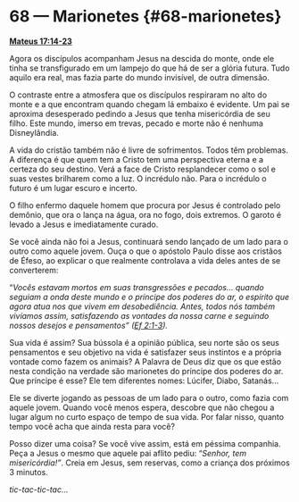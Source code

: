 # 68 — Marionetes {#68-marionetes}

[**Mateus 17:14-23**](http://bibliaonline.com.br/acf/mt/17/14-23)

Agora os discípulos acompanham Jesus na descida do monte, onde ele tinha se transfigurado em um lampejo do que há de ser a glória futura. Tudo aquilo era real, mas fazia parte do mundo invisível, de outra dimensão.

O contraste entre a atmosfera que os discípulos respiraram no alto do monte e a que encontram quando chegam lá embaixo é evidente. Um pai se aproxima desesperado pedindo a Jesus que tenha misericórdia de seu filho. Este mundo, imerso em trevas, pecado e morte não é nenhuma Disneylândia.

A vida do cristão também não é livre de sofrimentos. Todos têm problemas. A diferença é que quem tem a Cristo tem uma perspectiva eterna e a certeza do seu destino. Verá a face de Cristo resplandecer como o sol e suas vestes brilharem como a luz. O incrédulo não. Para o incrédulo o futuro é um lugar escuro e incerto.

O filho enfermo daquele homem que procura por Jesus é controlado pelo demônio, que ora o lança na água, ora no fogo, dois extremos. O garoto é levado a Jesus e imediatamente curado.

Se você ainda não foi a Jesus, continuará sendo lançado de um lado para o outro como aquele jovem. Ouça o que o apóstolo Paulo disse aos cristãos de Éfeso, ao explicar o que realmente controlava a vida deles antes de se converterem:

“_Vocês estavam mortos em suas transgressões e pecados... quando seguiam a onda deste mundo e o príncipe dos poderes do ar, o espírito que agora atua nos que vivem em desobediência. Antes, todos nós também vivíamos assim, satisfazendo as vontades da nossa carne e seguindo nossos desejos e pensamentos” (_[_Ef 2:1-3_](http://bibliaonline.com.br/acf/ef/2/1-3)_)._

Sua vida é assim? Sua bússola é a opinião pública, seu norte são os seus pensamentos e seu objetivo na vida é satisfazer seus instintos e a própria vontade como fazem os animais? A Palavra de Deus diz que os que estão nesta condição na verdade são marionetes do príncipe dos poderes do ar. Que príncipe é esse? Ele tem diferentes nomes: Lúcifer, Diabo, Satanás...

Ele se diverte jogando as pessoas de um lado para o outro, como fazia com aquele jovem. Quando você menos espera, descobre que não chegou a lugar algum no curto espaço de tempo de sua vida. Por falar nisso, quanto tempo você acha que ainda resta para você?

Posso dizer uma coisa? Se você vive assim, está em péssima companhia. Peça a Jesus o mesmo que aquele pai aflito pediu: “_Senhor, tem misericórdia!”_. Creia em Jesus, sem reservas, como a criança dos próximos 3 minutos.

_tic-tac-tic-tac..._